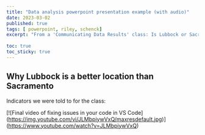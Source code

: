 ```yaml
---
title: "Data analysis powerpoint presentation example (with audio)"
date: 2023-03-02
published: true
tags: [ powerpoint, riley, schenck]
excerpt: "From a 'Communicating Data Results' class: Is Lubbock or Sacramento a better location for a new fast food restaurant?"
  
toc: true
toc_sticky: true
---
```


## Why Lubbock is a better location than Sacramento

Indicators we were told to for the class:

[![Final video of fixing issues in your code in VS Code]
(https://img.youtube.com/vi/JLMbpiywVxQ/maxresdefault.jpg)]
(https://www.youtube.com/watch?v=JLMbpiywVxQ)

